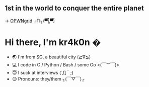 ## 1st in the world to conquer the entire planet
-> [OPWNgrid](https://opwngrid.xyz/leaderboard) ┌П┐(▀̿Ĺ̯▀̿)

# Hi there, I'm kr4k0n �

- :earth_asia: I'm from SG, a beautiful city (≧∇≦)
- :computer: I code in C / Python / Bash / some Go <(￣︶￣)>
- :innocent: I suck at interviews (´Д｀;)
- :wink: Pronouns: they/them ╮(￣▽￣)╭
